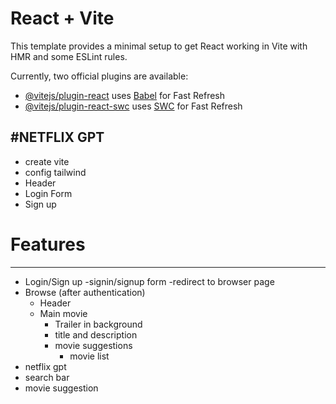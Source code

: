# React + Vite

This template provides a minimal setup to get React working in Vite with HMR and some ESLint rules.

Currently, two official plugins are available:

- [@vitejs/plugin-react](https://github.com/vitejs/vite-plugin-react/blob/main/packages/plugin-react/README.md) uses [Babel](https://babeljs.io/) for Fast Refresh
- [@vitejs/plugin-react-swc](https://github.com/vitejs/vite-plugin-react-swc) uses [SWC](https://swc.rs/) for Fast Refresh




#NETFLIX GPT
------------------
 - create vite
 - config tailwind
 - Header
 - Login Form
 - Sign up



 # Features
 ---------------
 - Login/Sign up
   -signin/signup form
   -redirect to browser page
 - Browse (after authentication)
   - Header
   - Main movie
      - Trailer in background
      - title and description 
      - movie suggestions
        - movie list
- netflix gpt
 - search bar
 - movie suggestion	  
